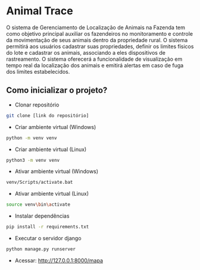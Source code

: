 # Animal Trace

O sistema de Gerenciamento de Localização de Animais na Fazenda tem como objetivo principal auxiliar os fazendeiros no monitoramento e controle da movimentação de seus animais dentro da propriedade rural. O sistema permitirá aos usuários cadastrar suas propriedades, definir os limites físicos do lote e cadastrar os animais, associando a eles dispositivos de rastreamento. O sistema oferecerá a funcionalidade de visualização em tempo real da localização dos animais e emitirá alertas em caso de fuga dos limites estabelecidos.


## Como inicializar o projeto?
- Clonar repositório
``` bash
git clone [link do repositório]
```
- Criar ambiente virtual (Windows)
``` bash
python -m venv venv
```
- Criar ambiente virtual (Linux)
``` bash
python3 -m venv venv
```
- Ativar ambiente virtual (Windows)
``` bash
venv/Scripts/activate.bat
```
- Ativar ambiente virtual (Linux)
``` bash
source venv\bin\activate
```
- Instalar dependências
```bash
pip install -r requirements.txt
```
- Executar o servidor django
```bash
python manage.py runserver
```
- Acessar: http://127.0.0.1:8000/mapa
